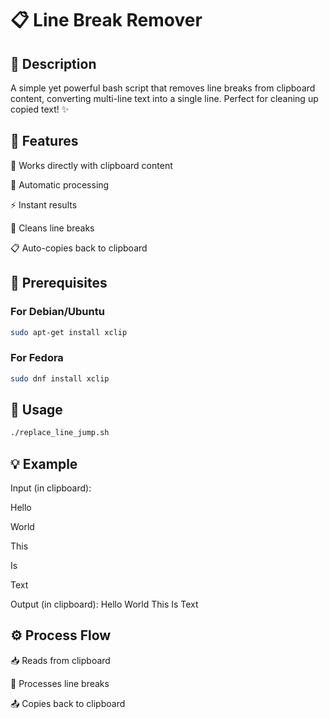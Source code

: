 # 📋 Line Break Remover

## 📝 Description
A simple yet powerful bash script that removes line breaks from clipboard content, converting multi-line text into a single line. Perfect for cleaning up copied text! ✨

## 🎯 Features
📎 Works directly with clipboard content

🔄 Automatic processing

⚡ Instant results

🧹 Cleans line breaks

📋 Auto-copies back to clipboard

## 🔧 Prerequisites

### For Debian/Ubuntu
```bash
sudo apt-get install xclip
```
### For Fedora
```bash
sudo dnf install xclip
```
## 🚀 Usage
```bash
./replace_line_jump.sh
```
## 💡 Example

Input (in clipboard):

Hello

World

This

Is

Text

Output (in clipboard):
Hello World This Is Text

## ⚙️ Process Flow
📥 Reads from clipboard

💫 Processes line breaks

📤 Copies back to clipboard
